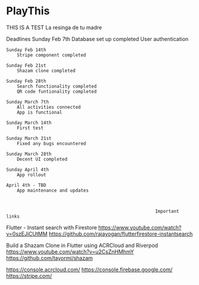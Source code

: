 # PlayThis
THIS IS A TEST
La resinga de tu madre

Deadlines
    Sunday Feb 7th
        Database set up completed
        User authentication

    Sunday Feb 14th
        Stripe component completed

    Sunday Feb 21st
        Shazam clone completed

    Sunday Feb 28th
        Search functionality completed
        QR code funtionality completed

    Sunday March 7th
        All activities connected
        App is functional

    Sunday March 14th
        First test

    Sunday March 21st
        Fixed any bugs encountered

    Sunday March 28th
        Decent UI completed

    Sunday April 4th
        App rollout

    April 4th - TBD
        App maintenance and updates



                                                            Important links

Flutter - Instant search with Firestore
https://www.youtube.com/watch?v=0szEJiCUtMM
https://github.com/rajayogan/flutterfirestore-instantsearch

Build a Shazam Clone in Flutter using ACRCloud and Riverpod
	https://www.youtube.com/watch?v=u2CsZnHMhmY
	https://github.com/tayormi/shazam

https://console.acrcloud.com/
https://console.firebase.google.com/
https://stripe.com/







